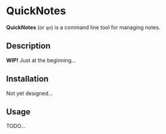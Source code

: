 # QuickNotes

**QuickNotes** (or `qn`) is a command line tool for managing notes.

## Description

**WIP!** Just at the beginning...

## Installation

Not yet designed...

## Usage

TODO...
